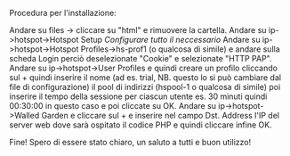 Procedura per l'installazione:

Andare su files -> cliccare su "html" e rimuovere la cartella.
Andare su ip->hotspot->Hotspot Setup *Configurare tutto il neccessario*
Andare su ip->hotspot->Hotspot Profiles->hs-prof1 (o qualcosa di simile) e andare sulla scheda Login perciò deselezionate "Cookie" e selezionate "HTTP PAP".
Andare su ip->hotspot->User Profiles e quindi creare un profilo cliccando sul + quindi inserire il nome (ad es. trial, NB. questo lo si può cambiare dal file di configurazione) il pool di indirizzi (hspool-1 o qualcosa di simile) poi inserire il tempo della sessione per ciascun utente es. 30 minuti quindi 00:30:00 in questo caso e poi cliccate su OK.
Andare su ip->hotspot->Walled Garden e cliccare sul + e inserire nel campo Dst. Address l'IP del server web dove sarà ospitato il codice PHP e quindi cliccare infine OK.

Fine! Spero di essere stato chiaro, un saluto a tutti e buon utilizzo!

